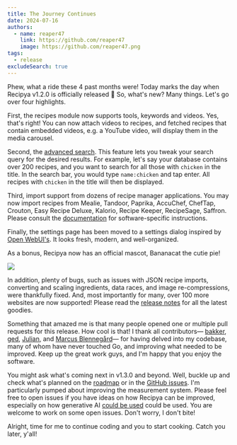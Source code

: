```yaml
---
title: The Journey Continues
date: 2024-07-16
authors:
  - name: reaper47
    link: https://github.com/reaper47
    image: https://github.com/reaper47.png
tags:
  - release
excludeSearch: true
---
```


Phew, what a ride these 4 past months were! Today marks the day when Recipya v1.2.0 is officially released 🎉 So, what's new? Many things. Let's go over 
four highlights. 

First, the recipes module now supports tools, keywords and videos. Yes, that's right! You can now attach videos to recipes, and fetched recipes that contain 
embedded videos, e.g. a YouTube video, will display them in the media carousel. 

Second, the [advanced search](/docs/features/recipes/search/). This feature lets you tweak your  search query for the desired results. For example,
let's say your database contains over 200 recipes, and you want to search for all those with `chicken` in the title. In the search bar, you would
type `name:chicken` and tap enter. All recipes with `chicken` in the title will then be displayed.

Third, import support from dozens of recipe manager applications. You may now import recipes from Mealie, Tandoor, Paprika, AccuChef, ChefTap, Crouton, Easy Recipe Deluxe, 
Kalorio, Recipe Keeper, RecipeSage, Saffron. Please consult the [documentation](/guide/docs/features/integrations/) for software-specific instructions. 

Finally, the settings page has been moved to a settings dialog inspired by [Open WebUI's](https://github.com/open-webui/open-webui). It looks 
fresh, modern, and well-organized. 

As a bonus, Recipya now has an official mascot, Bananacat the cutie pie! 

![](https://raw.githubusercontent.com/reaper47/recipya/main/web/static/mstile-150x150.png)

In addition, plenty of bugs, such as issues with JSON recipe imports, converting and scaling ingredients, data races, and image re-compressions, were thankfully fixed. 
And, most importantly for many, over 100 more websites are now supported! Please read the [release notes](/guide/about/changelog/v1.2.0/) for all the latest goodies.

Something that amazed me is that many people opened one or multiple pull requests for this release. How cool is that! I thank all contributors— 
[bakker](https://github.com/bakker), [ged](https://github.com/gedw99), [Julian](https://github.com/jesp1999), and [Marcus Blennegård](https://github.com/mblennegard)—
for having delved into my codebase, many of whom have never touched Go, and improving what needed to be improved. Keep up the great work guys, and I'm happy that 
you enjoy the software.

You might ask what's coming next in v1.3.0 and beyond. Well, buckle up and check what's planned on the [roadmap](/guide/about/roadmap/) or 
in the [GitHub issues](https://github.com/reaper47/recipya/issues). I'm particularly pumped about improving the measurement system. Please feel free
to open issues if you have ideas on how Recipya can be improved, especially on how generative AI [could be used](https://github.com/reaper47/recipya/issues/397)
could be used. You are welcome to work on some open issues. Don't worry, I don't bite!

Alright, time for me to continue coding and you to start cooking. Catch you later, y'all!
